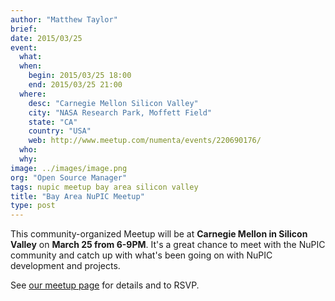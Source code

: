 ```yaml
---
author: "Matthew Taylor"
brief:
date: 2015/03/25
event:
  what:
  when:
    begin: 2015/03/25 18:00
    end: 2015/03/25 21:00
  where:
    desc: "Carnegie Mellon Silicon Valley"
    city: "NASA Research Park, Moffett Field"
    state: "CA"
    country: "USA"
    web: http://www.meetup.com/numenta/events/220690176/
  who:
  why:
image: ../images/image.png
org: "Open Source Manager"
tags: nupic meetup bay area silicon valley
title: "Bay Area NuPIC Meetup"
type: post
---
```


This community-organized Meetup will be at **Carnegie Mellon in Silicon Valley**
on **March 25 from 6-9PM**. It's a great chance to meet with the NuPIC community
and catch up with what's been going on with NuPIC development and projects.

See [our meetup page](http://www.meetup.com/numenta/events/220690176/) for
details and to RSVP.
